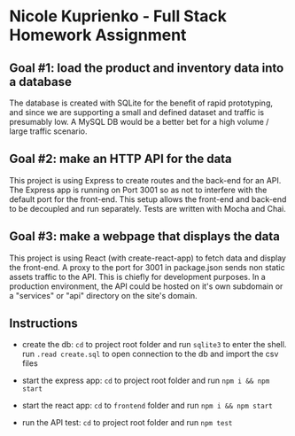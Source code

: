 # Nicole Kuprienko - Full Stack Homework Assignment

## Goal #1: load the product and inventory data into a database

The database is created with SQLite for the benefit of rapid prototyping, and since we are supporting a small and defined dataset and traffic is presumably low. A MySQL DB would be a better bet for a high volume / large traffic scenario.


## Goal #2: make an HTTP API for the data

This project is using Express to create routes and the back-end for an API. The Express app is running on Port 3001 so as not to interfere with the default port for the front-end. This setup allows the front-end and back-end to be decoupled and run separately. Tests are written with Mocha and Chai.


## Goal #3: make a webpage that displays the data

This project is using React (with create-react-app) to fetch data and display the front-end. A proxy to the port for 3001 in package.json sends non static assets traffic to the API. This is chiefly for development purposes. In a production environment, the API could be hosted on it's own subdomain or a "services" or "api" directory on the site's domain. 


## Instructions

* create the db: `cd` to project root folder and run `sqlite3` to enter the shell. run `.read create.sql` to open connection to the db and import the csv files

* start the express app: `cd` to project root folder and run `npm i && npm start`

* start the react app: `cd` to `frontend` folder and run `npm i && npm start`

* run the API test: `cd` to project root folder and run `npm test`